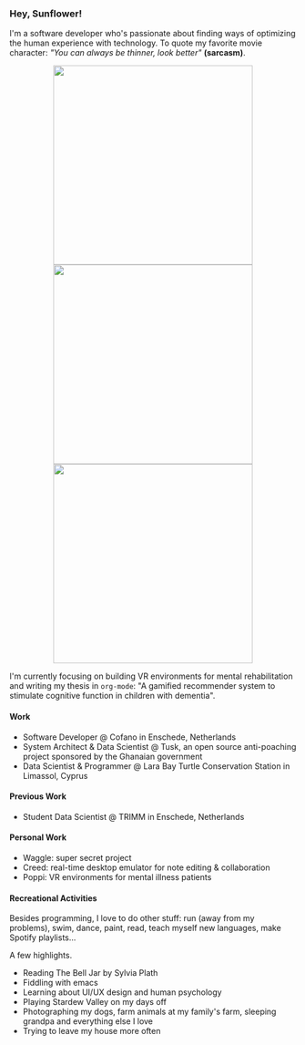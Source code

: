 ### Hey, Sunflower!

I'm a software developer who's passionate about finding ways of optimizing the human experience with technology. To quote my favorite movie character: *"You can always be thinner, look better"* **(sarcasm)**. 

<div align="center">
<img src="https://i.pinimg.com/564x/83/19/4d/83194d92af51cfa536ea5c029ade658d.jpg" style="height: 350px;"/>
<img src="https://i.pinimg.com/564x/1a/9a/3c/1a9a3c51cf6802f26428f6420bbb0ed7.jpg" style="height: 350px;"/>
<img src="https://i.pinimg.com/564x/5a/fa/af/5afaafac052a7df0d7759f9eb542a151.jpg" style="height: 350px;"/>
</div>

I'm currently focusing on building VR environments for mental rehabilitation and writing my thesis in `org-mode`: "A gamified recommender system to stimulate cognitive function in children with dementia".

#### Work
- Software Developer @ Cofano in Enschede, Netherlands
- System Architect & Data Scientist @ Tusk, an open source anti-poaching project sponsored by the Ghanaian government
- Data Scientist & Programmer @ Lara Bay Turtle Conservation Station in Limassol, Cyprus

#### Previous Work
- Student Data Scientist @ TRIMM in Enschede, Netherlands

#### Personal Work
- Waggle: super secret project
- Creed: real-time desktop emulator for note editing & collaboration
- Poppi: VR environments for mental illness patients

#### Recreational Activities
Besides programming, I love to do other stuff: run (away from my problems), swim, dance, paint, read, teach myself new languages, make Spotify playlists...

A few highlights.
- Reading The Bell Jar by Sylvia Plath
- Fiddling with emacs
- Learning about UI/UX design and human psychology
- Playing Stardew Valley on my days off
- Photographing my dogs, farm animals at my family's farm, sleeping grandpa and everything else I love
- Trying to leave my house more often

